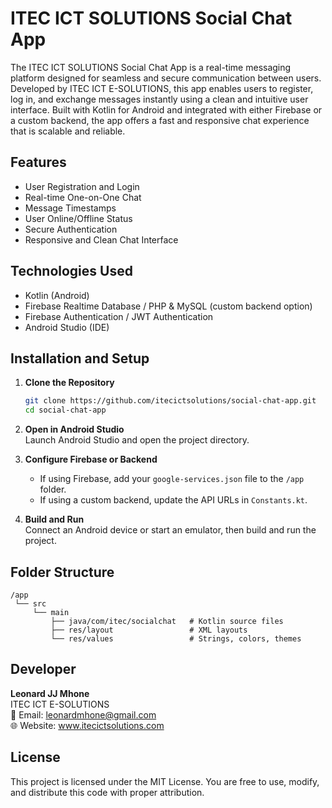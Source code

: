 # ITEC ICT SOLUTIONS Social Chat App

The ITEC ICT SOLUTIONS Social Chat App is a real-time messaging platform designed for seamless and secure communication between users. Developed by ITEC ICT E-SOLUTIONS, this app enables users to register, log in, and exchange messages instantly using a clean and intuitive user interface. Built with Kotlin for Android and integrated with either Firebase or a custom backend, the app offers a fast and responsive chat experience that is scalable and reliable.

## Features

- User Registration and Login
- Real-time One-on-One Chat
- Message Timestamps
- User Online/Offline Status
- Secure Authentication
- Responsive and Clean Chat Interface

## Technologies Used

- Kotlin (Android)
- Firebase Realtime Database / PHP & MySQL (custom backend option)
- Firebase Authentication / JWT Authentication
- Android Studio (IDE)

## Installation and Setup

1. **Clone the Repository**  
   ```bash
   git clone https://github.com/itecictsolutions/social-chat-app.git
   cd social-chat-app
   ```

2. **Open in Android Studio**  
   Launch Android Studio and open the project directory.

3. **Configure Firebase or Backend**  
   - If using Firebase, add your `google-services.json` file to the `/app` folder.  
   - If using a custom backend, update the API URLs in `Constants.kt`.

4. **Build and Run**  
   Connect an Android device or start an emulator, then build and run the project.

## Folder Structure

```
/app
 └── src
     └── main
         ├── java/com/itec/socialchat   # Kotlin source files
         ├── res/layout                 # XML layouts
         └── res/values                 # Strings, colors, themes
```

## Developer

**Leonard JJ Mhone**  
ITEC ICT E-SOLUTIONS  
📧 Email: leonardmhone@gmail.com  
🌐 Website: www.itecictsolutions.com 

## License

This project is licensed under the MIT License. You are free to use, modify, and distribute this code with proper attribution.

